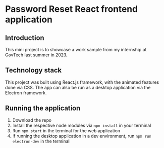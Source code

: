 # Password Reset React frontend application
## Introduction
This mini project is to showcase a work sample from my internship at GovTech last summer in 2023.

## Technology stack
This project was built using React.js framework, with the animated features done via CSS. The app can also be run as a desktop application via the Electron framework. 

## Running the application
1. Download the repo
2. Install the respective node modules via ```npm install``` in your terminal
3. Run ```npm start``` in the terminal for the web application
4. If running the desktop application in a dev environment, run ```npm run electron-dev``` in the terminal
